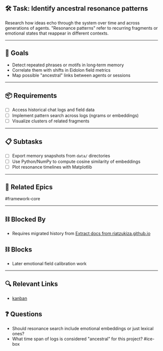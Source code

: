 ## 🛠️ Task: Identify ancestral resonance patterns

Research how ideas echo through the system over time and across
generations of agents. "Resonance patterns" refer to recurring
fragments or emotional states that reappear in different contexts.

---

## 🎯 Goals

- Detect repeated phrases or motifs in long‑term memory
- Correlate them with shifts in Eidolon field metrics
- Map possible "ancestral" links between agents or sessions

---

## 📦 Requirements

- [ ] Access historical chat logs and field data
- [ ] Implement pattern search across logs (ngrams or embeddings)
- [ ] Visualize clusters of related fragments

---

## 📋 Subtasks

- [ ] Export memory snapshots from `data/` directories
- [ ] Use Python/NumPy to compute cosine similarity of embeddings
- [ ] Plot resonance timelines with Matplotlib

---

## 🔗 Related Epics

#framework-core

---

## ⛓️ Blocked By

- Requires migrated history from [Extract docs from riatzukiza.github.io](Extract%20docs%20from%20riatzukiza.github.io.md)

## ⛓️ Blocks

- Later emotional field calibration work

---

## 🔍 Relevant Links

- [kanban](../boards/kanban.md)

## ❓ Questions

- Should resonance search include emotional embeddings or just lexical ones?
- What time span of logs is considered "ancestral" for this project?
#ice-box
